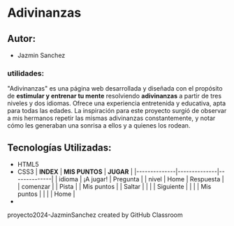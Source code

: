 # Adivinanzas

## Autor:
* Jazmin Sanchez

### utilidades:
"Adivinanzas" es una página web desarrollada y diseñada con el propósito de **estimular y entrenar tu mente** resolviendo **adivinanzas** a partir de tres niveles y dos idiomas. 
Ofrece una experiencia entretenida y educativa, apta para todas las edades. La inspiración para este proyecto surgió de observar a mis hermanos repetir las mismas adivinanzas constantemente, y notar cómo les generaban una sonrisa a ellos y a quienes los rodean.

## Tecnologías Utilizadas:
* HTML5
* CSS3
  |    **INDEX**     | **MIS PUNTOS**   | **JUGAR**        |
  |--------------|--------------|--------------|
  | idioma       | ¡A jugar!    | Pregunta     |
  | nivel        | Home         | Respuesta    |
  | comenzar     |              | Pista        |
  | Mis puntos   |              | Saltar       |
  |              |              | Siguiente    |
  |              |              | Mis puntos   |
  |              |              | Home         |
* 

proyecto2024-JazminSanchez created by GitHub Classroom